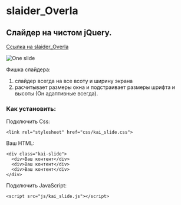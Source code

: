# slaider_Overla
## Слайдер на чистом jQuery.
[Ссылка на slaider_Overla](https://github.com/AndreiKaragayr/slaider_Overla.git)

![One slide](https://github.com/AndreiKaragayr/slaider_Overla/img/overlap-slide-2-1.jpg "One slide")

Фишка слайдера:
1. слайдер всегда на все всоту и ширину экрана
2. расчитывает размеры окна и подстраивает размеры шрифта и высоты (Он адаптивные всегда).

### Как установить:
Подключить Css:
```
<link rel="stylesheet" href="css/kai_slide.css">
```
Ваш HTML:
```
<div class="kai-slide">
  <div>Ваш контент</div>
  <div>Ваш контент</div>
  <div>Ваш контент</div>
</div>
```

Подключить JavaScript:
```
<script src="js/kai_slide.js"></script>
```
